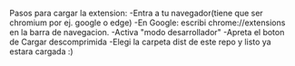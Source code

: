 Pasos para cargar la extension:
-Entra a tu navegador(tiene que ser chromium por ej. google o edge)
-En Google: escribi chrome://extensions en la barra de navegacion.
-Activa "modo desarrollador"
-Apreta el boton de Cargar descomprimida
-Elegi la carpeta dist de este repo y listo ya estara cargada :)
